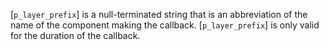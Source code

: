 [`p_layer_prefix`] is a null-terminated string that is an abbreviation
of the name of the component making the callback.
[`p_layer_prefix`] is only valid for the duration of the callback.
